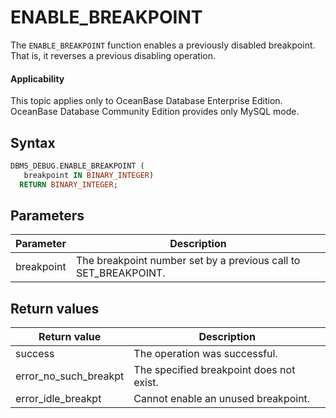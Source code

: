 ENABLE_BREAKPOINT
======================================
The `ENABLE_BREAKPOINT` function enables a previously disabled breakpoint. That is, it reverses a previous disabling operation.

<main id="notice" >
    <h4>Applicability</h4>
    <p>This topic applies only to OceanBase Database Enterprise Edition. OceanBase Database Community Edition provides only MySQL mode. </p>
  </main>

Syntax
-----------

```sql
DBMS_DEBUG.ENABLE_BREAKPOINT (
   breakpoint IN BINARY_INTEGER)
  RETURN BINARY_INTEGER;
```



Parameters
-------------



| **Parameter** | **Description**                                                 |
|---------------|-----------------------------------------------------------------|
| breakpoint    | The breakpoint number set by a previous call to SET_BREAKPOINT. |



Return values
------------



| **Return value**      | **Description**                          |
|-----------------------|------------------------------------------|
| success               | The operation was successful.            |
| error_no_such_breakpt | The specified breakpoint does not exist. |
| error_idle_breakpt    | Cannot enable an unused breakpoint.      |



